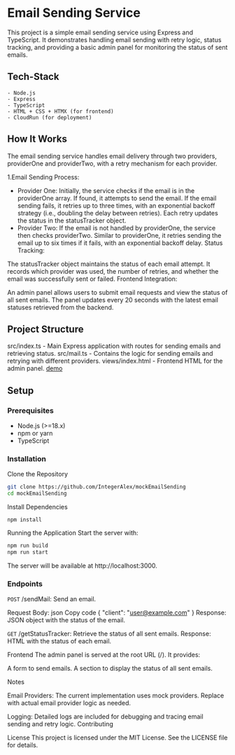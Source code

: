 # Email Sending Service

This project is a simple email sending service using Express and TypeScript. It demonstrates handling email sending with retry logic, status tracking, and providing a basic admin panel for monitoring the status of sent emails.

## Tech-Stack
    - Node.js
    - Express
    - TypeScript
    - HTML + CSS + HTMX (for frontend)
    - CloudRun (for deployment)


## How It Works

The email sending service handles email delivery through two providers, providerOne and providerTwo, with a retry mechanism for each provider.

1.Email Sending Process:

 - Provider One: Initially, the service checks if the email is in the providerOne array. If found, it attempts to send the email. If the email sending fails, it retries up to three times, with an exponential backoff strategy (i.e., doubling the delay between retries). Each retry updates the status in the statusTracker object.
 - Provider Two: If the email is not handled by providerOne, the service then checks providerTwo. Similar to providerOne, it retries sending the email up to six times if it fails, with an exponential backoff delay.
Status Tracking:

The statusTracker object maintains the status of each email attempt. It records which provider was used, the number of retries, and whether the email was successfully sent or failed.
Frontend Integration:

An admin panel allows users to submit email requests and view the status of all sent emails. The panel updates every 20 seconds with the latest email statuses retrieved from the backend.

## Project Structure

src/index.ts - Main Express application with routes for sending emails and retrieving status.
src/mail.ts - Contains the logic for sending emails and retrying with different providers.
views/index.html - Frontend HTML for the admin panel.
[demo]()

## Setup

### Prerequisites
 - Node.js (>=18.x)
 - npm or yarn
 - TypeScript

### Installation

Clone the Repository

```bash
git clone https://github.com/IntegerAlex/mockEmailSending
cd mockEmailSending
```

Install Dependencies

`npm install`


Running the Application
Start the server with:

```bash
npm run build
npm run start
```

The server will be available at http://localhost:3000.

### Endpoints

`POST` /sendMail: Send an email.

Request Body:
json
Copy code
{ "client": "user@example.com" }
Response: JSON object with the status of the email.

`GET` /getStatusTracker: Retrieve the status of all sent emails.
Response: HTML with the status of each email.

Frontend
The admin panel is served at the root URL (/). It provides:

A form to send emails.
A section to display the status of all sent emails.

Notes

Email Providers: The current implementation uses mock providers. Replace with actual email provider logic as needed.

Logging: Detailed logs are included for debugging and tracing email sending and retry logic.
Contributing

License
This project is licensed under the MIT License. See the LICENSE file for details.
